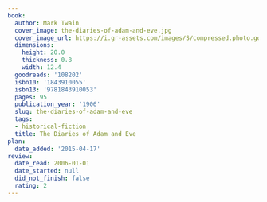 ```yaml
---
book:
  author: Mark Twain
  cover_image: the-diaries-of-adam-and-eve.jpg
  cover_image_url: https://i.gr-assets.com/images/S/compressed.photo.goodreads.com/books/1374097796l/108202._SX98_.jpg
  dimensions:
    height: 20.0
    thickness: 0.8
    width: 12.4
  goodreads: '108202'
  isbn10: '1843910055'
  isbn13: '9781843910053'
  pages: 95
  publication_year: '1906'
  slug: the-diaries-of-adam-and-eve
  tags:
  - historical-fiction
  title: The Diaries of Adam and Eve
plan:
  date_added: '2015-04-17'
review:
  date_read: 2006-01-01
  date_started: null
  did_not_finish: false
  rating: 2
---
```

